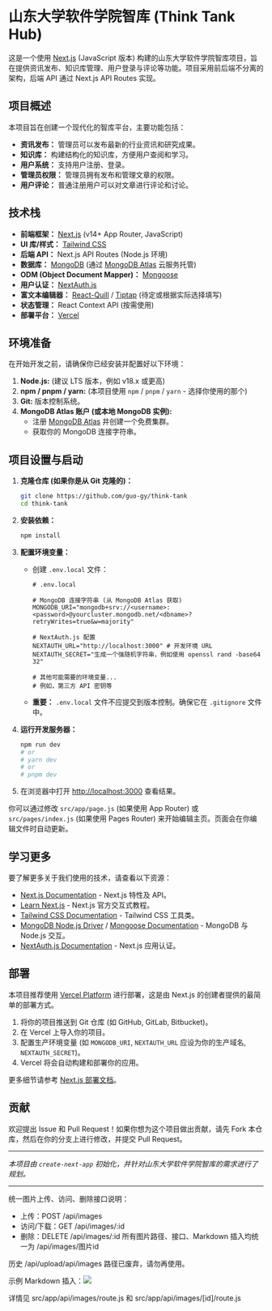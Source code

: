 # 山东大学软件学院智库 (Think Tank Hub)

这是一个使用 [Next.js](https://nextjs.org/) (JavaScript 版本) 构建的山东大学软件学院智库项目，旨在提供资讯发布、知识库管理、用户登录与评论等功能。项目采用前后端不分离的架构，后端 API 通过 Next.js API Routes 实现。

## 项目概述

本项目旨在创建一个现代化的智库平台，主要功能包括：

*   **资讯发布：** 管理员可以发布最新的行业资讯和研究成果。
*   **知识库：** 构建结构化的知识库，方便用户查阅和学习。
*   **用户系统：** 支持用户注册、登录。
*   **管理员权限：** 管理员拥有发布和管理文章的权限。
*   **用户评论：** 普通注册用户可以对文章进行评论和讨论。

## 技术栈

*   **前端框架：** [Next.js](https://nextjs.org/) (v14+ App Router, JavaScript)
*   **UI 库/样式：** [Tailwind CSS](https://tailwindcss.com/)
*   **后端 API：** Next.js API Routes (Node.js 环境)
*   **数据库：** [MongoDB](https://www.mongodb.com/) (通过 [MongoDB Atlas](https://www.mongodb.com/cloud/atlas) 云服务托管)
*   **ODM (Object Document Mapper)：** [Mongoose](https://mongoosejs.com/)
*   **用户认证：** [NextAuth.js](https://next-auth.js.org/)
*   **富文本编辑器：** [React-Quill](https://github.com/zenoamaro/react-quill) / [Tiptap](https://tiptap.dev/) (待定或根据实际选择填写)
*   **状态管理：** React Context API (按需使用)
*   **部署平台：** [Vercel](https://vercel.com/)

## 环境准备

在开始开发之前，请确保你已经安装并配置好以下环境：

1.  **Node.js:** (建议 LTS 版本，例如 v18.x 或更高)
2.  **npm / pnpm / yarn:** (本项目使用 `npm` / `pnpm` / `yarn` - 选择你使用的那个)
3.  **Git:** 版本控制系统。
4.  **MongoDB Atlas 账户 (或本地 MongoDB 实例):**
    *   注册 [MongoDB Atlas](https://www.mongodb.com/cloud/atlas) 并创建一个免费集群。
    *   获取你的 MongoDB 连接字符串。

## 项目设置与启动

1.  **克隆仓库 (如果你是从 Git 克隆的)：**
    ```bash
    git clone https://github.com/guo-gy/think-tank
    cd think-tank
    ```

2.  **安装依赖：**
    ```bash
    npm install
    ```

3.  **配置环境变量：**
    *   创建 `.env.local` 文件：
        ```env
        # .env.local

        # MongoDB 连接字符串 (从 MongoDB Atlas 获取)
        MONGODB_URI="mongodb+srv://<username>:<password>@yourcluster.mongodb.net/<dbname>?retryWrites=true&w=majority"

        # NextAuth.js 配置
        NEXTAUTH_URL="http://localhost:3000" # 开发环境 URL
        NEXTAUTH_SECRET="生成一个强随机字符串，例如使用 openssl rand -base64 32"

        # 其他可能需要的环境变量...
        # 例如，第三方 API 密钥等
        ```
    *   **重要：** `.env.local` 文件不应提交到版本控制。确保它在 `.gitignore` 文件中。

4.  **运行开发服务器：**
    ```bash
    npm run dev
    # or
    # yarn dev
    # or
    # pnpm dev
    ```

5.  在浏览器中打开 [http://localhost:3000](http://localhost:3000) 查看结果。

你可以通过修改 `src/app/page.js` (如果使用 App Router) 或 `src/pages/index.js` (如果使用 Pages Router) 来开始编辑主页。页面会在你编辑文件时自动更新。

## 学习更多

要了解更多关于我们使用的技术，请查看以下资源：

*   [Next.js Documentation](https://nextjs.org/docs) - Next.js 特性及 API。
*   [Learn Next.js](https://nextjs.org/learn) - Next.js 官方交互式教程。
*   [Tailwind CSS Documentation](https://tailwindcss.com/docs) - Tailwind CSS 工具类。
*   [MongoDB Node.js Driver](https://www.mongodb.com/docs/drivers/node/current/) / [Mongoose Documentation](https://mongoosejs.com/docs/guide.html) - MongoDB 与 Node.js 交互。
*   [NextAuth.js Documentation](https://next-auth.js.org/getting-started/introduction) - Next.js 应用认证。

## 部署

本项目推荐使用 [Vercel Platform](https://vercel.com/new?utm_medium=default-template&filter=next.js&utm_source=create-next-app&utm_campaign=create-next-app-readme) 进行部署，这是由 Next.js 的创建者提供的最简单的部署方式。

1.  将你的项目推送到 Git 仓库 (如 GitHub, GitLab, Bitbucket)。
2.  在 Vercel 上导入你的项目。
3.  配置生产环境变量 (如 `MONGODB_URI`, `NEXTAUTH_URL` 应设为你的生产域名, `NEXTAUTH_SECRET`)。
4.  Vercel 将会自动构建和部署你的应用。

更多细节请参考 [Next.js 部署文档](https://nextjs.org/docs/app/building-your-application/deploying)。

## 贡献

欢迎提出 Issue 和 Pull Request！如果你想为这个项目做出贡献，请先 Fork 本仓库，然后在你的分支上进行修改，并提交 Pull Request。

---

_本项目由 `create-next-app` 初始化，并针对山东大学软件学院智库的需求进行了规划。_

---

统一图片上传、访问、删除接口说明：
- 上传：POST /api/images
- 访问/下载：GET /api/images/:id
- 删除：DELETE /api/images/:id
所有图片路径、接口、Markdown 插入均统一为 /api/images/图片id

历史 /api/upload/api/images 路径已废弃，请勿再使用。

示例 Markdown 插入：![](/api/images/图片id)

详情见 src/app/api/images/route.js 和 src/app/api/images/[id]/route.js
